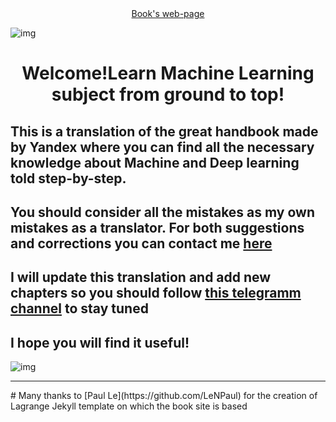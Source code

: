 <center><a href="https://fyodoraev.github.io/Beatiful-ML-book/introduction-to-book">Book's web-page</a></center>

![img](https://ml-handbook.ru/shad.svg)
<h1 align="center">Welcome!Learn Machine Learning subject from ground to top!</h1>

## This is a translation of the great handbook made by Yandex where you can find all the necessary knowledge about Machine and Deep learning told step-by-step.

## You should consider all the mistakes as my own mistakes as a translator. For both suggestions and corrections you can contact me [here](https://t.me/FyodoRaev)

## I will update this translation and add new chapters so you should follow [this telegramm channel](https://t.me/+Y93ppaidWEoyYWNi) to stay tuned

## I hope you will find it useful!

![img](https://media.giphy.com/media/BXjqytvu9bKzCUHdzz/giphy.gif)

<hr>
# Many thanks to [Paul Le](https://github.com/LeNPaul) for the creation of Lagrange Jekyll template on which the book site is based 

